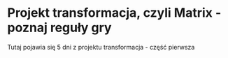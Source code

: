 # Projekt transformacja, czyli Matrix - poznaj reguły gry

Tutaj pojawia się 5 dni z projektu transformacja - część pierwsza 
